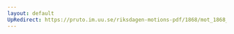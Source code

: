```yaml
---
layout: default
UpRedirect: https://pruto.im.uu.se/riksdagen-motions-pdf/1868/mot_1868__ak__64/mot_1868__ak__64-001.pdf
---
```

